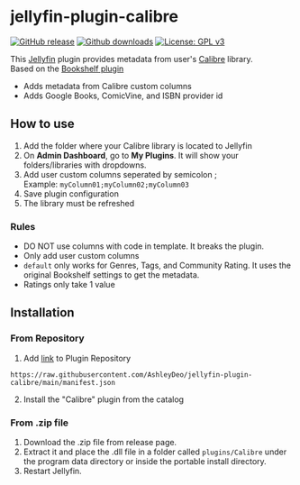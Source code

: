 # jellyfin-plugin-calibre
[![GitHub release](https://img.shields.io/github/release/AshleyDeo/jellyfin-plugin-calibre.svg?style=flat-square&color=00a6ff)](https://github.com/AshleyDeo/jellyfin-plugin-calibre/releases/latest) [![Github downloads](https://img.shields.io/github/downloads/AshleyDeo/jellyfin-plugin-calibre/total.svg?style=flat-square&color=50ab50)](https://github.com/AshleyDeo/jellyfin-plugin-calibre/releases) [![License: GPL v3](https://img.shields.io/badge/License-GPLv3-9b61ff.svg?style=flat-square&)](https://raw.githubusercontent.com/AshleyDeo/jellyfin-plugin-calibre/master/LICENSE)

 This [Jellyfin](https://jellyfin.org/) plugin provides metadata from user's [Calibre](https://calibre-ebook.com/) library.
 <br>
 Based on the [Bookshelf plugin](https://github.com/jellyfin/jellyfin-plugin-bookshelf)
 <br>
 * Adds metadata from Calibre custom columns
 * Adds Google Books, ComicVine, and ISBN provider id

## How to use

1. Add the folder where your Calibre library is located to Jellyfin
1. On **Admin Dashboard**, go to **My Plugins**. It will show your folders/libraries with dropdowns. 
2. Add user custom columns seperated by semicolon ;<br>
 Example: `myColumn01;myColumn02;myColumn03`
3. Save plugin configuration
4. The library must be refreshed

### Rules
* DO NOT use columns with code in template. It breaks the plugin.
* Only add user custom columns
* ``default`` only works for Genres, Tags, and Community Rating. It uses the original Bookshelf settings to get the metadata.
* Ratings only take 1 value

## Installation

### From Repository
1. Add [link](https://raw.githubusercontent.com/AshleyDeo/jellyfin-plugin-calibre/main/manifest.json) to Plugin Repository
```
https://raw.githubusercontent.com/AshleyDeo/jellyfin-plugin-calibre/main/manifest.json
```
2. Install the "Calibre" plugin from the catalog

### From .zip file
1. Download the .zip file from release page.
2. Extract it and place the .dll file in a folder called ```plugins/Calibre``` under  the program data directory or inside the portable install directory.
3. Restart Jellyfin.
